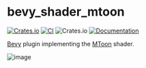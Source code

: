 # bevy_shader_mtoon

[![Crates.io](https://img.shields.io/crates/v/bevy_shader_mtoon.svg)](https://crates.io/crates/bevy_shader_mtoon)
[![CI](https://github.com/unavi-xyz/bevy_shader_mtoon/actions/workflows/ci.yml/badge.svg)](https://github.com/unavi-xyz/bevy_shader_mtoon/actions/workflows/ci.yml)
![Crates.io](https://img.shields.io/crates/l/bevy_shader_mtoon)
[![Documentation](https://docs.rs/bevy_shader_mtoon/badge.svg)](https://docs.rs/bevy_shader_mtoon)

[Bevy](https://bevyengine.org/) plugin implementing the [MToon](https://vrm.dev/en/univrm/shaders/shader_mtoon.html) shader.

![image](https://github.com/unavi-xyz/bevy_shader_mtoon/assets/92771507/b60d0875-80d0-4117-a050-75f12c5321f4)
